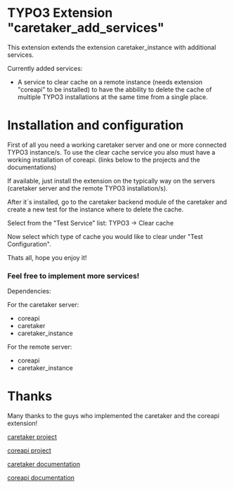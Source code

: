 # TYPO3 Extension "caretaker_add_services"

This extension extends the extension caretaker_instance with additional services.

Currently added services:

* A service to clear cache on a remote instance (needs extension "coreapi" to be installed) to have the abbility to delete the cache of multiple TYPO3 installations at the same time from a single place.


# Installation and configuration

First of all you need a working caretaker server and one or more connected TYPO3 instance/s. To use the clear cache service you also must have a working installation of coreapi. (links below to the projects and the documentations)

If available, just install the extension on the typically way on the servers (caretaker server and the remote TYPO3 installation/s).

After it´s installed, go to the caretaker backend module of the caretaker and create a new test for the instance where to delete the cache.

Select from the "Test Service" list: TYPO3 -> Clear cache

Now select which type of cache you would like to clear under "Test Configuration".

Thats all, hope you enjoy it!

    
### Feel free to implement more services!

    
    
    

Dependencies:

For the caretaker server:

* coreapi
* caretaker
* caretaker_instance


For the remote server:

* coreapi
* caretaker_instance


# Thanks

Many thanks to the guys who implemented the caretaker and the coreapi extension!

[caretaker project](http://www.typo3-caretaker.org)

[coreapi project](https://forge.typo3.org/projects/extension-coreapi)

    
    

[caretaker documentation](http://docs.typo3.org/typo3cms/extensions/caretaker/)

[coreapi documentation](http://docs.typo3.org/typo3cms/extensions/coreapi/)
